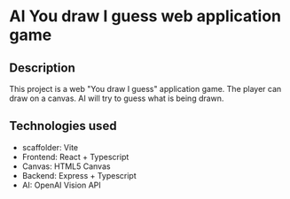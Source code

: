 # AI You draw I guess web application game

## Description
This project is a web "You draw I guess" application game. The player can draw on a canvas. AI will try to guess what is being drawn.

## Technologies used
- scaffolder: Vite
- Frontend: React + Typescript
- Canvas: HTML5 Canvas
- Backend: Express + Typescript
- AI: OpenAI Vision API